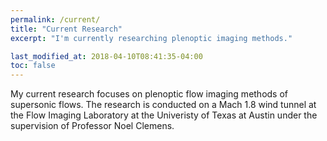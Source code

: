 ```yaml
---
permalink: /current/
title: "Current Research"
excerpt: "I'm currently researching plenoptic imaging methods."

last_modified_at: 2018-04-10T08:41:35-04:00
toc: false
---
```


My current research focuses on plenoptic flow imaging methods of supersonic flows. The research is conducted on a Mach 1.8 wind tunnel at the Flow Imaging Laboratory at the Univeristy of Texas at Austin under the supervision of Professor Noel Clemens.

